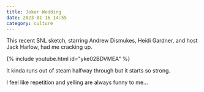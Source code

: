 ```yaml
---
title: Joker Wedding
date: 2023-01-16 14:55
category: culture
---
```


This recent SNL sketch, starring Andrew Dismukes, Heidi Gardner, and host Jack Harlow, had me cracking up.

{% include youtube.html id="yke02BDVMEA" %}

It kinda runs out of steam halfway through but it starts so strong.

I feel like repetition and yelling are always funny to me...
